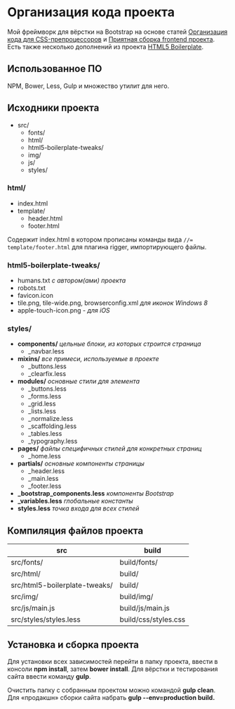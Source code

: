# Организация кода проекта

Мой фреймворк для вёрстки на Bootstrap на основе статей [Организация кода для CSS-препроцессоров](https://canonium.com/articles/organizing-code-in-project) и [Приятная сборка frontend проекта](https://habrahabr.ru/post/250569/). Есть также несколько дополнений из проекта [HTML5 Boilerplate](https://html5boilerplate.com/).

## Использованное ПО

NPM, Bower, Less, Gulp и множество утилит для него.

## Исходники проекта

* src/
  * fonts/
  * html/
  * html5-boilerplate-tweaks/
  * img/
  * js/
  * styles/

### html/

* index.html
* template/
  * header.html
  * footer.html

Содержит index.html в котором прописаны команды вида `//= template/footer.html` для плагина rigger, импортирующего файлы.

### html5-boilerplate-tweaks/

* humans.txt _с автором(ами) проекта_
* robots.txt
* favicon.icon
* tile.png, tile-wide.png, browserconfig.xml _для иконок Windows 8_
* apple-touch-icon.png - _для iOS_

### styles/

* **components/** _цельные блоки, из которых строится страница_
  * _navbar.less
* **mixins/** _все примеси, используемые в проекте_
  * _buttons.less
  * _clearfix.less
* **modules/** _основные стили для элемента_
  * _buttons.less
  * _forms.less
  * _grid.less
  * _lists.less
  * _normalize.less
  * _scaffolding.less
  * _tables.less
  * _typography.less
* **pages/** _файлы специфичных стилей для конкретных страниц_
  * _home.less
* **partials/** _основные компоненты страницы_
  * _header.less
  * _main.less
  * _footer.less
* **_bootstrap_components.less** _компоненты Bootstrap_ 
* **_variables.less** _глобальные константы_
* **styles.less** _точка входа для всех стилей_

## Компиляция файлов проекта

src | build
--- | ---
src/fonts/ | build/fonts/
src/html/ | build/
src/html5-boilerplate-tweaks/ | build/
src/img/ | build/img/
src/js/main.js | build/js/main.js
src/styles/styles.less | build/css/styles.css

## Установка и сборка проекта

Для установки всех зависимостей перейти в папку проекта, ввести в консоли **npm install**, затем **bower install**. Для вёрстки и тестирования сайта ввести команду **gulp**.

Очистить папку с собранным проектом можно командой **gulp clean**. Для «продакшн» сборки сайта набрать **gulp --env=production build.**